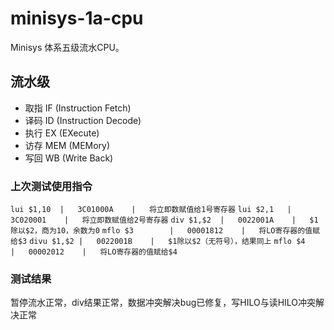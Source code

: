 # minisys-1a-cpu

Minisys 体系五级流水CPU。

## 流水级

  - 取指 IF (Instruction Fetch)
  - 译码 ID (Instruction Decode)
  - 执行 EX (EXecute)
  - 访存 MEM (MEMory)
  - 写回 WB (Write Back)
### 上次测试使用指令
`lui $1,10	|	3C01000A	|	将立即数赋值给1号寄存器`
`lui $2,1	|	3C020001	|	将立即数赋值给2号寄存器`
`div $1,$2	|	0022001A	|	$1除以$2，商为10，余数为0`
`mflo $3		|	00001812	|	将LO寄存器的值赋给$3`
`divu $1,$2	|	0022001B	|	$1除以$2（无符号），结果同上`
`mflo $4		|	00002012	|	将LO寄存器的值赋给$4`

### 测试结果 

暂停流水正常，div结果正常，数据冲突解决bug已修复，写HILO与读HILO冲突解决正常